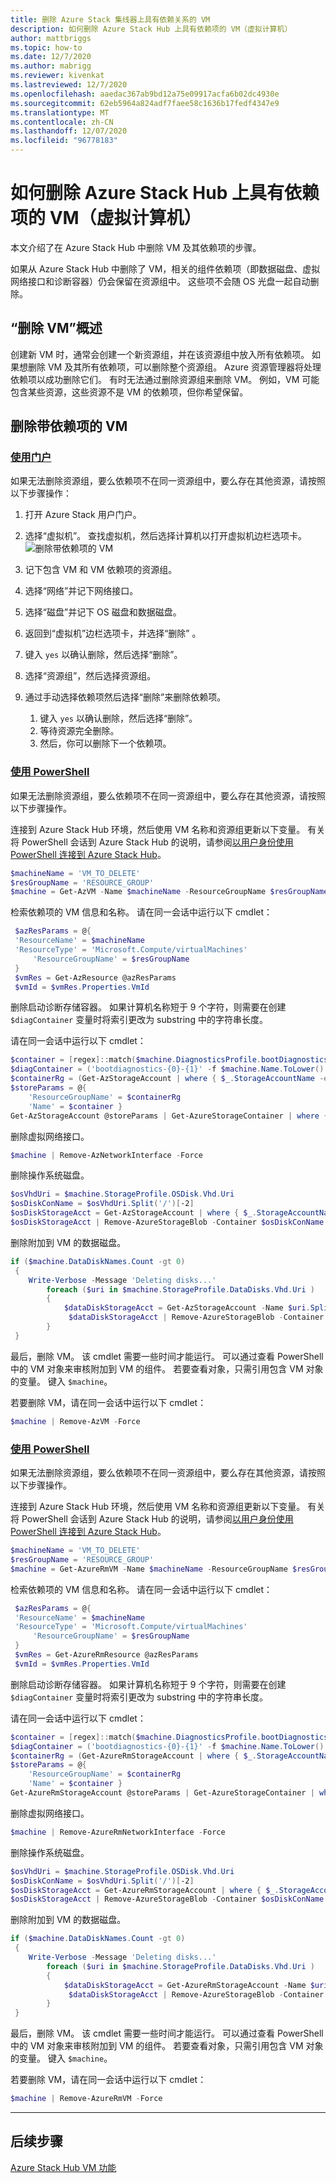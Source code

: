 ```yaml
---
title: 删除 Azure Stack 集线器上具有依赖关系的 VM
description: 如何删除 Azure Stack Hub 上具有依赖项的 VM（虚拟计算机）
author: mattbriggs
ms.topic: how-to
ms.date: 12/7/2020
ms.author: mabrigg
ms.reviewer: kivenkat
ms.lastreviewed: 12/7/2020
ms.openlocfilehash: aaedac367ab9bd12a75e09917acfa6b02dc4930e
ms.sourcegitcommit: 62eb5964a824adf7faee58c1636b17fedf4347e9
ms.translationtype: MT
ms.contentlocale: zh-CN
ms.lasthandoff: 12/07/2020
ms.locfileid: "96778183"
---
```

# <a name="how-to-delete-a-vm-virtual-machine-with-dependencies-on-azure-stack-hub"></a>如何删除 Azure Stack Hub 上具有依赖项的 VM（虚拟计算机）

本文介绍了在 Azure Stack Hub 中删除 VM 及其依赖项的步骤。

如果从 Azure Stack Hub 中删除了 VM，相关的组件依赖项（即数据磁盘、虚拟网络接口和诊断容器）仍会保留在资源组中。 这些项不会随 OS 光盘一起自动删除。

## <a name="delete-a-vm-overview"></a>“删除 VM”概述

创建新 VM 时，通常会创建一个新资源组，并在该资源组中放入所有依赖项。 如果想删除 VM 及其所有依赖项，可以删除整个资源组。 Azure 资源管理器将处理依赖项以成功删除它们。 有时无法通过删除资源组来删除 VM。 例如，VM 可能包含某些资源，这些资源不是 VM 的依赖项，但你希望保留。

## <a name="delete-a-vm-with-dependencies"></a>删除带依赖项的 VM

### <a name="with-the-portal"></a>[使用门户](#tab/portal)

如果无法删除资源组，要么依赖项不在同一资源组中，要么存在其他资源，请按照以下步骤操作：

1. 打开 Azure Stack 用户门户。

2. 选择“虚拟机”。 查找虚拟机，然后选择计算机以打开虚拟机边栏选项卡。  
![删除带依赖项的 VM](./media/delete-vm/azure-stack-hub-delete-vm-portal.png)  

3. 记下包含 VM 和 VM 依赖项的资源组。

4. 选择“网络”并记下网络接口。

5. 选择“磁盘”并记下 OS 磁盘和数据磁盘。

6. 返回到“虚拟机”边栏选项卡，并选择“删除” 。

7. 键入 `yes` 以确认删除，然后选择“删除”。

7. 选择“资源组”，然后选择资源组。

8. 通过手动选择依赖项然后选择“删除”来删除依赖项。
    1. 键入 `yes` 以确认删除，然后选择“删除”。
    2. 等待资源完全删除。
    3. 然后，你可以删除下一个依赖项。

### <a name="with-powershell"></a>[使用 PowerShell](#tab/ps-az)

如果无法删除资源组，要么依赖项不在同一资源组中，要么存在其他资源，请按照以下步骤操作。

连接到 Azure Stack Hub 环境，然后使用 VM 名称和资源组更新以下变量。 有关将 PowerShell 会话到 Azure Stack Hub 的说明，请参阅[以用户身份使用 PowerShell 连接到 Azure Stack Hub](azure-stack-powershell-configure-user.md)。

```powershell
$machineName = 'VM_TO_DELETE'
$resGroupName = 'RESOURCE_GROUP'
$machine = Get-AzVM -Name $machineName -ResourceGroupName $resGroupName
```

检索依赖项的 VM 信息和名称。 请在同一会话中运行以下 cmdlet：

```powershell
 $azResParams = @{
 'ResourceName' = $machineName
 'ResourceType' = 'Microsoft.Compute/virtualMachines'
     'ResourceGroupName' = $resGroupName
 }
 $vmRes = Get-AzResource @azResParams
 $vmId = $vmRes.Properties.VmId
```

删除启动诊断存储容器。 如果计算机名称短于 9 个字符，则需要在创建 `$diagContainer` 变量时将索引更改为 substring 中的字符串长度。 

请在同一会话中运行以下 cmdlet：

```powershell
$container = [regex]::match($machine.DiagnosticsProfile.bootDiagnostics.storageUri, '^http[s]?://(.+?)\.').groups[1].value
$diagContainer = ('bootdiagnostics-{0}-{1}' -f $machine.Name.ToLower().Substring(0, 9), $vmId)
$containerRg = (Get-AzStorageAccount | where { $_.StorageAccountName -eq $container }).ResourceGroupName
$storeParams = @{
    'ResourceGroupName' = $containerRg
    'Name' = $container }
Get-AzStorageAccount @storeParams | Get-AzureStorageContainer | where { $_.Name-eq $diagContainer } | Remove-AzureStorageContainer -Force
```

删除虚拟网络接口。

```powershell
$machine | Remove-AzNetworkInterface -Force
```

删除操作系统磁盘。

```powershell
$osVhdUri = $machine.StorageProfile.OSDisk.Vhd.Uri
$osDiskConName = $osVhdUri.Split('/')[-2]
$osDiskStorageAcct = Get-AzStorageAccount | where { $_.StorageAccountName -eq $osVhdUri.Split('/')[2].Split('.')[0] }
$osDiskStorageAcct | Remove-AzureStorageBlob -Container $osDiskConName -Blob $osVhdUri.Split('/')[-1]
```

删除附加到 VM 的数据磁盘。

```powershell
if ($machine.DataDiskNames.Count -gt 0)
 {
    Write-Verbose -Message 'Deleting disks...'
        foreach ($uri in $machine.StorageProfile.DataDisks.Vhd.Uri )
        {
            $dataDiskStorageAcct = Get-AzStorageAccount -Name $uri.Split('/')[2].Split('.')[0]
             $dataDiskStorageAcct | Remove-AzureStorageBlob -Container $uri.Split('/')[-2] -Blob $uri.Split('/')[-1] -ea Ignore
        }
 }
```

最后，删除 VM。 该 cmdlet 需要一些时间才能运行。 可以通过查看 PowerShell 中的 VM 对象来审核附加到 VM 的组件。 若要查看对象，只需引用包含 VM 对象的变量。 键入 `$machine`。

若要删除 VM，请在同一会话中运行以下 cmdlet：

```powershell
$machine | Remove-AzVM -Force
```
### <a name="with-powershell"></a>[使用 PowerShell](#tab/ps-azureRM)

如果无法删除资源组，要么依赖项不在同一资源组中，要么存在其他资源，请按照以下步骤操作。

连接到 Azure Stack Hub 环境，然后使用 VM 名称和资源组更新以下变量。 有关将 PowerShell 会话到 Azure Stack Hub 的说明，请参阅[以用户身份使用 PowerShell 连接到 Azure Stack Hub](azure-stack-powershell-configure-user.md)。

```powershell
$machineName = 'VM_TO_DELETE'
$resGroupName = 'RESOURCE_GROUP'
$machine = Get-AzureRmVM -Name $machineName -ResourceGroupName $resGroupName
```

检索依赖项的 VM 信息和名称。 请在同一会话中运行以下 cmdlet：

```powershell
 $azResParams = @{
 'ResourceName' = $machineName
 'ResourceType' = 'Microsoft.Compute/virtualMachines'
     'ResourceGroupName' = $resGroupName
 }
 $vmRes = Get-AzureRmResource @azResParams
 $vmId = $vmRes.Properties.VmId
```

删除启动诊断存储容器。 如果计算机名称短于 9 个字符，则需要在创建 `$diagContainer` 变量时将索引更改为 substring 中的字符串长度。 

请在同一会话中运行以下 cmdlet：

```powershell
$container = [regex]::match($machine.DiagnosticsProfile.bootDiagnostics.storageUri, '^http[s]?://(.+?)\.').groups[1].value
$diagContainer = ('bootdiagnostics-{0}-{1}' -f $machine.Name.ToLower().Substring(0, 9), $vmId)
$containerRg = (Get-AzureRmStorageAccount | where { $_.StorageAccountName -eq $container }).ResourceGroupName
$storeParams = @{
    'ResourceGroupName' = $containerRg
    'Name' = $container }
Get-AzureRmStorageAccount @storeParams | Get-AzureStorageContainer | where { $_.Name-eq $diagContainer } | Remove-AzureStorageContainer -Force
```

删除虚拟网络接口。

```powershell
$machine | Remove-AzureRmNetworkInterface -Force
```

删除操作系统磁盘。

```powershell
$osVhdUri = $machine.StorageProfile.OSDisk.Vhd.Uri
$osDiskConName = $osVhdUri.Split('/')[-2]
$osDiskStorageAcct = Get-AzureRmStorageAccount | where { $_.StorageAccountName -eq $osVhdUri.Split('/')[2].Split('.')[0] }
$osDiskStorageAcct | Remove-AzureStorageBlob -Container $osDiskConName -Blob $osVhdUri.Split('/')[-1]
```

删除附加到 VM 的数据磁盘。

```powershell
if ($machine.DataDiskNames.Count -gt 0)
 {
    Write-Verbose -Message 'Deleting disks...'
        foreach ($uri in $machine.StorageProfile.DataDisks.Vhd.Uri )
        {
            $dataDiskStorageAcct = Get-AzureRmStorageAccount -Name $uri.Split('/')[2].Split('.')[0]
             $dataDiskStorageAcct | Remove-AzureStorageBlob -Container $uri.Split('/')[-2] -Blob $uri.Split('/')[-1] -ea Ignore
        }
 }
```

最后，删除 VM。 该 cmdlet 需要一些时间才能运行。 可以通过查看 PowerShell 中的 VM 对象来审核附加到 VM 的组件。 若要查看对象，只需引用包含 VM 对象的变量。 键入 `$machine`。

若要删除 VM，请在同一会话中运行以下 cmdlet：

```powershell
$machine | Remove-AzureRmVM -Force
```
---
## <a name="next-steps"></a>后续步骤

[Azure Stack Hub VM 功能](azure-stack-vm-considerations.md)